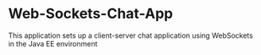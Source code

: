 # Web-Sockets-Chat-App
This application sets up a client-server chat application using WebSockets in the Java EE environment
